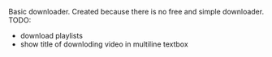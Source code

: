 Basic downloader. Created because there is no free and simple downloader.
TODO: 
- download playlists
- show title of downloding video in multiline textbox
